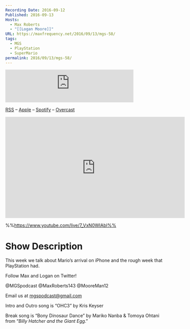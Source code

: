 ```yaml
---
Recording Date: 2016-09-12
Published: 2016-09-13
Hosts:
  - Max Roberts
  - "[[Logan Moore]]"
URL: https://maxfrequency.net/2016/09/13/mgs-58/
tags:
  - MGS
  - PlayStation
  - SuperMario
permalink: 2016/09/13/mgs-58/
---
```

<iframe src="https://podcasters.spotify.com/pod/show/millennialgamingspeak/embed/episodes/Episode-58-Sony-Had-A-Bad-Week-e1adhpt/a-a6ts40s" height="102px" width="400px" frameborder="0" scrolling="no"></iframe>

[RSS](https://anchor.fm/s/74aa3858/podcast/rss) – [Apple](https://podcasts.apple.com/us/podcast/episode-3-gdc-wrap-up/id1000915981?i=1000542222515) – [Spotify](https://open.spotify.com/episode/7wePXT4Bt22LWifVLx3n8y) – [Overcast](https://overcast.fm/+EtIgeWxEU)

<div class=iframe-container>
<iframe width="560" height="315" src="https://www.youtube-nocookie.com/embed/7_VxN0WIAbI?si=DDDvX4buMMZ44Ycf" title="YouTube video player" frameborder="0" allow="accelerometer; autoplay; clipboard-write; encrypted-media; gyroscope; picture-in-picture; web-share" allowfullscreen></iframe>
</div>

%%https://www.youtube.com/live/7_VxN0WIAbI%%

# Show Description

This week we talk about Mario’s arrival on iPhone and the rough week that PlayStation had.

Follow Max and Logan on Twitter!

@MGSpodcast
@MaxRoberts143
@MooreMan12

Email us at mgspodcast@gmail.com

Intro and Outro song is “OHC3” by Kris Keyser

Break song is “Bony Dinosaur Dance” by Mariko Nanba & Tomoya Ohtani from “*Billy Hatcher and the Giant Egg*.”